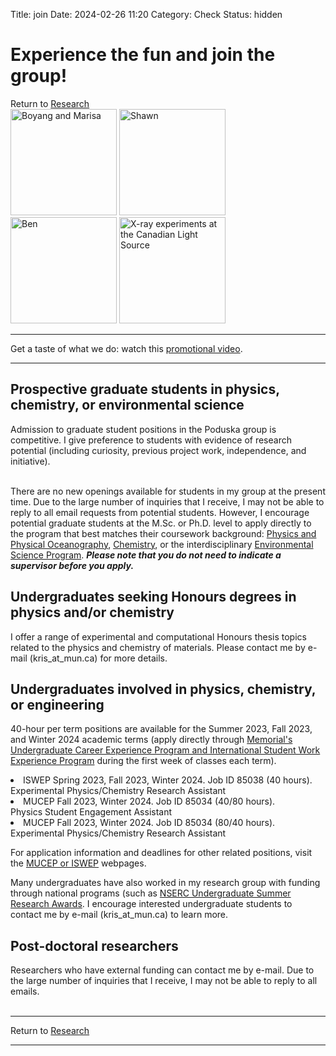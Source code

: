 Title: join
Date: 2024-02-26 11:20
Category: Check
Status: hidden

<h1> Experience the fun and join the group!</h1>

<div class = "small italics">
Return to <a href="/pages/research.html">Research</a>
</div>

<img src="/images/data_smile3.jpg" title="Boyang and Marisa" height="170">
<!--<img src="tingting.jpg" alt="Tingting" title="Tingting"  height="120">
<img src="nov2010.jpg" alt="Group dinner" title="Group dinner" width="90" height="120">-->
 <!--<img src="steph.jpg" alt="Steph" title="Steph" width="160" height="120">
<img src="liam2.jpg" alt="Liam" title="Liam"width="90" height="120"><img src="bg_ir_smile_crop.jpg" title="Boyang" height="170">-->
<img src="/images/shawn.jpg" alt="Shawn" title="Shawn" height="170">
<img src="/images/ben_sxrmb.jpg" title="Ben"height="170">
<img src="/images/kris_cls.jpg" title="X-ray experiments at the Canadian Light Source"height="170">

<hr>

 Get a taste of what we do: watch this <a href="https://www.youtube.com/watch?v=leOXt4VeFt8">promotional video</a>.
 
<hr>
 
<h2>Prospective graduate students in physics,
chemistry, or environmental science </h2>



Admission to graduate student positions in the Poduska group is competitive. I give preference to students with evidence of research potential (including curiosity, previous project work, independence, and initiative). <br><br>

There are no new openings available for students in my group at the present time. Due to the large number of inquiries that I receive, I may not be able to reply to all email requests from potential students. However, I encourage potential graduate students at the M.Sc. or Ph.D. level to apply directly to the program that best matches their coursework background: <a href="https://www.mun.ca/become/graduate/programs-and-courses/physics-and-physical-oceanography/">
Physics and Physical Oceanography</a>, <a href="https://www.mun.ca/become/graduate/programs-and-courses/chemistry/">
Chemistry</a>, or the interdisciplinary <a href="http://www.mun.ca/science/graduate/interdisciplinary/envs/">Environmental Science Program</a>. <i><b>Please note that you do not need to indicate a supervisor before you apply.</b></i> 


<h2>Undergraduates seeking Honours degrees in physics and/or chemistry </h2>
I offer a range of experimental and computational Honours thesis topics related to the physics and chemistry of materials. Please contact me by e-mail (kris_at_mun.ca) for more details.

<h2>Undergraduates involved in physics, chemistry, or engineering</h2>

40-hour per term positions are available for the Summer 2023, Fall 2023, and Winter 2024 academic terms (apply directly through <a href="https://www.mun.ca/student/career-services/build-work-experience/work-on-campus/">Memorial's Undergraduate Career Experience Program and International Student Work Experience Program</a> during the first week of classes each term).<P>
<li> ISWEP Spring 2023, Fall 2023, Winter 2024. Job ID 85038 (40 hours). <br>Experimental Physics/Chemistry Research Assistant

<li> MUCEP Fall 2023, Winter 2024. Job ID 85034 (40/80 hours). <br> Physics Student Engagement Assistant

<li> MUCEP Fall 2023, Winter 2024. Job ID 85034 (80/40 hours). <br>Experimental Physics/Chemistry Research Assistant


 <P>
For application information and deadlines for other related positions, visit the <a href="https://www.mun.ca/student/career-services/build-work-experience/work-on-campus/">MUCEP or ISWEP</a> webpages.


<p>Many undergraduates have also worked in my research group with funding through national programs (such as <a href="https://www.nserc-crsng.gc.ca/Students-Etudiants/UG-PC/index_eng.asp">NSERC Undergraduate Summer Research Awards</a>. I encourage interested undergraduate students to contact me by e-mail (kris_at_mun.ca) to learn more.


<h2>Post-doctoral researchers</h2>
<!--<a href="?content=ssl_pdf&topic=research">A postdoctoral position is available.</a> -->
Researchers who have external funding can contact me by e-mail. Due to the large number of inquiries that I receive, I may not be able to reply to all emails. <br>
<br>
<hr>
<div class = "small italics">
Return to <a href="/pages/research.html">Research</a>
</div>
<hr>




